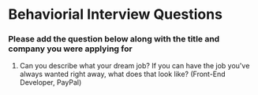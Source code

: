 # Behaviorial Interview Questions
### Please add the question below along with the title and company you were applying for
1. Can you describe what your dream job? If you can have the job you've always wanted right away, what does that look like? (Front-End Developer, PayPal)
